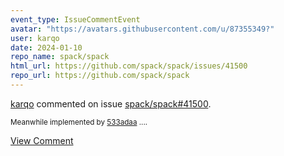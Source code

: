 ```yaml
---
event_type: IssueCommentEvent
avatar: "https://avatars.githubusercontent.com/u/87355349?"
user: karqo
date: 2024-01-10
repo_name: spack/spack
html_url: https://github.com/spack/spack/issues/41500
repo_url: https://github.com/spack/spack
---
```


<a href='https://github.com/karqo' target='_blank'>karqo</a> commented on issue <a href='https://github.com/spack/spack/issues/41500' target='_blank'>spack/spack#41500</a>.

<small>Meanwhile implemented by [533adaa](https://github.com/spack/spack/commit/533adaaa6d1ebea3b1e6d634d67e5185cea2fe95) ....</small>

<a href='https://github.com/spack/spack/issues/41500' target='_blank'>View Comment</a>